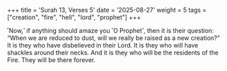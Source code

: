 +++
title = 'Surah 13, Verses 5'
date = '2025-08-27'
weight = 5
tags = ["creation", "fire", "hell", "lord", "prophet"]
+++

˹Now,˺ if anything should amaze you ˹O Prophet˺, then it is their question: “When we are reduced to dust, will we really be raised as a new creation?” It is they who have disbelieved in their Lord. It is they who will have shackles around their necks. And it is they who will be the residents of the Fire. They will be there forever.